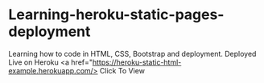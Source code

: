 # Learning-heroku-static-pages-deployment
Learning how to code in HTML, CSS, Bootstrap and deployment.
Deployed Live on Heroku <a href="https://heroku-static-html-example.herokuapp.com/> Click To View </a>
